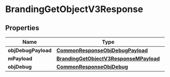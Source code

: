 
# BrandingGetObjectV3Response

## Properties
| Name | Type | Description | Notes |
| ------------ | ------------- | ------------- | ------------- |
| **objDebugPayload** | [**CommonResponseObjDebugPayload**](CommonResponseObjDebugPayload.md) |  |  |
| **mPayload** | [**BrandingGetObjectV3ResponseMPayload**](BrandingGetObjectV3ResponseMPayload.md) |  |  |
| **objDebug** | [**CommonResponseObjDebug**](CommonResponseObjDebug.md) |  |  [optional] |



